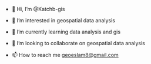 - 👋 Hi, I’m @Katchb-gis
- 👀 I’m interested in geospatial data analysis
- 🌱 I’m currently learning data analysis and gis
- 💞️ I’m looking to collaborate on  geospatial data analysis

- 📫 How to reach me geoeslam8@gmail.com

<!---
Katchb-gis/Katchb-gis is a ✨ special ✨ repository because its `README.md` (this file) appears on your GitHub profile.
You can click the Preview link to take a look at your changes.
--->
